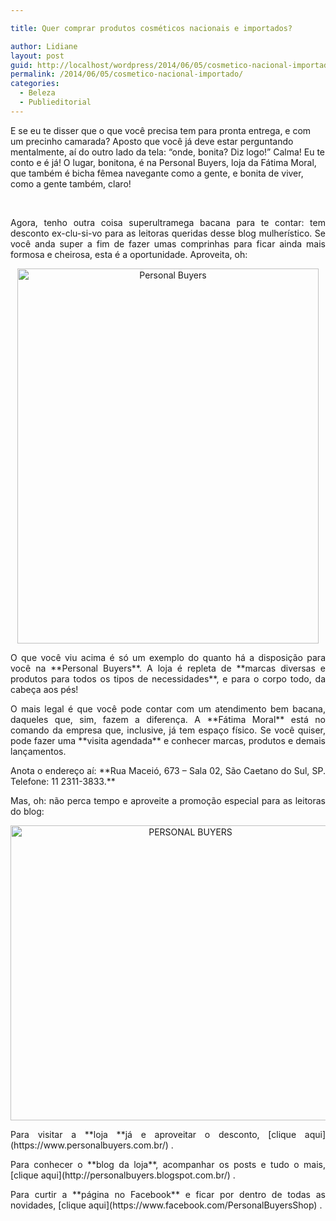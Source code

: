 ```yaml
---

title: Quer comprar produtos cosméticos nacionais e importados?

author: Lidiane
layout: post
guid: http://localhost/wordpress/2014/06/05/cosmetico-nacional-importado/
permalink: /2014/06/05/cosmetico-nacional-importado/
categories:
  - Beleza
  - Publieditorial
---
```

E se eu te disser que o que você precisa tem para pronta entrega, e com um precinho camarada? Aposto que você já deve estar perguntando mentalmente, aí do outro lado da tela: “onde, bonita? Diz logo!” Calma! Eu te conto e é já! O lugar, bonitona, é na Personal Buyers, loja da Fátima Moral, que também é bicha fêmea navegante como a gente, e bonita de viver, como a gente também, claro!

&nbsp;

<p align="justify">
  Agora, tenho outra coisa superultramega bacana para te contar: tem desconto ex-clu-si-vo para as leitoras queridas desse blog mulherístico. Se você anda super a fim de fazer umas comprinhas para ficar ainda mais formosa e cheirosa, esta é a oportunidade. Aproveita, oh:
</p>

<!--more-->

<p align="center">
  <a href="http://www.trololodemulher.com.br/blog/wp-content/uploads/2014/06/Personal-Buyers.jpg"><img class="alignnone size-full wp-image-10076" src="http://www.trololodemulher.com.br/blog/wp-content/uploads/2014/06/Personal-Buyers.jpg" alt="Personal Buyers" width="482" height="600" /></a>
</p>

<p align="justify">
  O que você viu acima é só um exemplo do quanto há a disposição para você na **Personal Buyers**. A loja é repleta de **marcas diversas e produtos para todos os tipos de necessidades**, e para o corpo todo, da cabeça aos pés!
</p>

<p style="text-align: justify;" align="center">
  O mais legal é que você pode contar com um atendimento bem bacana, daqueles que, sim, fazem a diferença. A **Fátima Moral** está no comando da empresa que, inclusive, já tem espaço físico. Se você quiser, pode fazer uma **visita agendada** e conhecer marcas, produtos e demais lançamentos.
</p>

<p align="justify">
  Anota o endereço aí: **Rua Maceió, 673 – Sala 02, São Caetano do Sul, SP. Telefone: 11 2311-3833.**
</p>

<p align="justify">
  Mas, oh: não perca tempo e aproveite a promoção especial para as leitoras do blog:
</p>

<p align="center">
  <a href="http://www.trololodemulher.com.br/blog/wp-content/uploads/2014/06/PERSONAL-BUYERS.png"><img class="alignnone size-full wp-image-10077" src="http://www.trololodemulher.com.br/blog/wp-content/uploads/2014/06/PERSONAL-BUYERS.png" alt="PERSONAL BUYERS" width="560" height="472" /></a>
</p>

<p align="justify">
  Para visitar a **loja **já e aproveitar o desconto, [clique aqui](https://www.personalbuyers.com.br/) .
</p>

<p align="justify">
  Para conhecer o **blog da loja**, acompanhar os posts e tudo o mais, [clique aqui](http://personalbuyers.blogspot.com.br/) .
</p>

<p align="justify">
  Para curtir a **página no Facebook** e ficar por dentro de todas as novidades, [clique aqui](https://www.facebook.com/PersonalBuyersShop) .
</p>